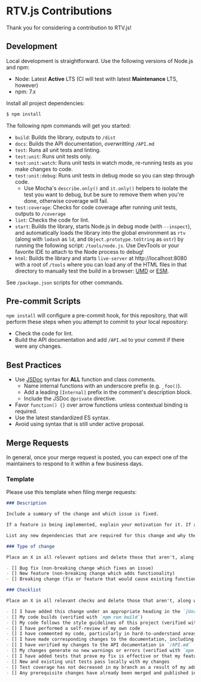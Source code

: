 # RTV.js Contributions

Thank you for considering a contribution to RTV.js!

## Development

Local development is straightforward. Use the following versions of Node.js and npm:

*   Node: Latest __Active__ LTS (CI will test with latest __Maintenance__ LTS, however)
*   npm: 7.x

Install all project dependencies:

```bash
$ npm install
```

The following npm commands will get you started:

*   `build`: Builds the library, outputs to `/dist`
*   `docs`: Builds the API documentation, _overwritting_ `/API.md`
*   `test`: Runs all unit tests and linting.
*   `test:unit`: Runs unit tests only.
*   `test:unit:watch`: Runs unit tests in watch mode, re-running tests as you make changes to code.
*   `test:unit:debug`: Runs unit tests in debug mode so you can step through code.
    *   Use Mocha's `describe.only()` and `it.only()` helpers to isolate the test you want to debug, but be sure to remove them when you're done, otherwise coverage will fail.
*   `test:coverage`: Checks for code coverage after running unit tests, outputs to `/coverage`
*   `lint`: Checks the code for lint.
*   `start`: Builds the library, starts Node.js in debug mode (with `--inspect`), and automatically loads the library into the global environment as `rtv` (along with `lodash` as `ld`, and `Object.prototype.toString` as `ostr`) by running the following script: `/tools/node.js`. Use DevTools or your favorite IDE to attach to the Node process to debug!
*   `html`: Builds the library and starts `live-server` at http://localhost:8080 with a root of `/tools` where you can load any of the HTML files in that directory to manually test the build in a browser: [UMD](http://localhost:8080/rtvjs-umd.html) or [ESM](http://localhost:8080/rtvjs-esm.html).

See `/package.json` scripts for other commands.

## Pre-commit Scripts

`npm install` will configure a pre-commit hook, for this repository, that will perform these steps when you attempt to commit to your local repository:

*   Check the code for lint.
*   Build the API documentation and add `/API.md` to your commit if there were any changes.

## Best Practices

*   Use [JSDoc](http://usejsdoc.org/) syntax for __ALL__ function and class comments.
    *   Name internal functions with an underscore prefix (e.g. `_foo()`).
    *   Add a leading `[Internal]` prefix in the comment's description block.
    *   Include the JSDoc `@private` directive.
*   Favor `function() {}` over arrow functions unless contextual binding is required.
*   Use the latest standardized ES syntax.
*   Avoid using syntax that is still under active proposal.

## Merge Requests

In general, once your merge request is posted, you can expect one of the maintainers to respond to it within a few business days.

### Template

Please use this template when filing merge requests:

```markdown
### Description

Include a summary of the change and which issue is fixed.

If a feature is being implemented, explain your motivation for it. If a bug is being fixed, explain steps to reproduce it.

List any new dependencies that are required for this change and why they are needed (if it isn't obvious).

### Type of change

Place an X in all relevant options and delete those that aren't, along with this note.

- [] Bug fix (non-breaking change which fixes an issue)
- [] New feature (non-breaking change which adds functionality)
- [] Breaking change (fix or feature that would cause existing functionality to no longer work as expected)

### Checklist

Place an X in all relevant checks and delete those that aren't, along with this note.

- [] I have added this change under an appropriate heading in the `[Unreleased]` section of the `/CHANGELOG.md`
- [] My code builds (verified with `npm run build`)
- [] My code follows the style guidelines of this project (verified with `npm run lint`)
- [] I have performed a self-review of my own code
- [] I have commented my code, particularly in hard-to-understand areas
- [] I have made corresponding changes to the documentation, including the `/README.md`
- [] I have verified my changes to the API documentation in `/API.md` (cross-reference links in particular, verified _in part_ with `npm run docs`)
- [] My changes generate no new warnings or errors (verified with `npm test`)
- [] I have added tests that prove my fix is effective or that my feature works
- [] New and existing unit tests pass locally with my changes
- [] Test coverage has not decreased in my branch as a result of my additions
- [] Any prerequisite changes have already been merged and published in upstream modules
```

